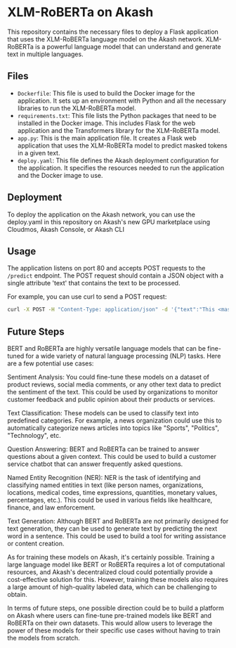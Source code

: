 # XLM-RoBERTa on Akash

This repository contains the necessary files to deploy a Flask application that uses the XLM-RoBERTa language model on the Akash network. XLM-RoBERTa is a powerful language model that can understand and generate text in multiple languages.

## Files

- `Dockerfile`: This file is used to build the Docker image for the application. It sets up an environment with Python and all the necessary libraries to run the XLM-RoBERTa model.
- `requirements.txt`: This file lists the Python packages that need to be installed in the Docker image. This includes Flask for the web application and the Transformers library for the XLM-RoBERTa model.
- `app.py`: This is the main application file. It creates a Flask web application that uses the XLM-RoBERTa model to predict masked tokens in a given text.
- `deploy.yaml`: This file defines the Akash deployment configuration for the application. It specifies the resources needed to run the application and the Docker image to use.

## Deployment

To deploy the application on the Akash network, you can use the deploy.yaml in this repository on Akash's new GPU marketplace using Cloudmos, Akash Console, or Akash CLI

## Usage

The application listens on port 80 and accepts POST requests to the `/predict` endpoint. The POST request should contain a JSON object with a single attribute 'text' that contains the text to be processed.

For example, you can use curl to send a POST request:

```bash
curl -X POST -H "Content-Type: application/json" -d '{"text":"This <mask> model can understand and generate text in multiple languages."}' http://your-akash-deployment-url/predict
```

## Future Steps 
BERT and RoBERTa are highly versatile language models that can be fine-tuned for a wide variety of natural language processing (NLP) tasks. Here are a few potential use cases:

Sentiment Analysis: You could fine-tune these models on a dataset of product reviews, social media comments, or any other text data to predict the sentiment of the text. This could be used by organizations to monitor customer feedback and public opinion about their products or services.

Text Classification: These models can be used to classify text into predefined categories. For example, a news organization could use this to automatically categorize news articles into topics like "Sports", "Politics", "Technology", etc.

Question Answering: BERT and RoBERTa can be trained to answer questions about a given context. This could be used to build a customer service chatbot that can answer frequently asked questions.

Named Entity Recognition (NER): NER is the task of identifying and classifying named entities in text (like person names, organizations, locations, medical codes, time expressions, quantities, monetary values, percentages, etc.). This could be used in various fields like healthcare, finance, and law enforcement.

Text Generation: Although BERT and RoBERTa are not primarily designed for text generation, they can be used to generate text by predicting the next word in a sentence. This could be used to build a tool for writing assistance or content creation.

As for training these models on Akash, it's certainly possible. Training a large language model like BERT or RoBERTa requires a lot of computational resources, and Akash's decentralized cloud could potentially provide a cost-effective solution for this. However, training these models also requires a large amount of high-quality labeled data, which can be challenging to obtain.

In terms of future steps, one possible direction could be to build a platform on Akash where users can fine-tune pre-trained models like BERT and RoBERTa on their own datasets. This would allow users to leverage the power of these models for their specific use cases without having to train the models from scratch.
